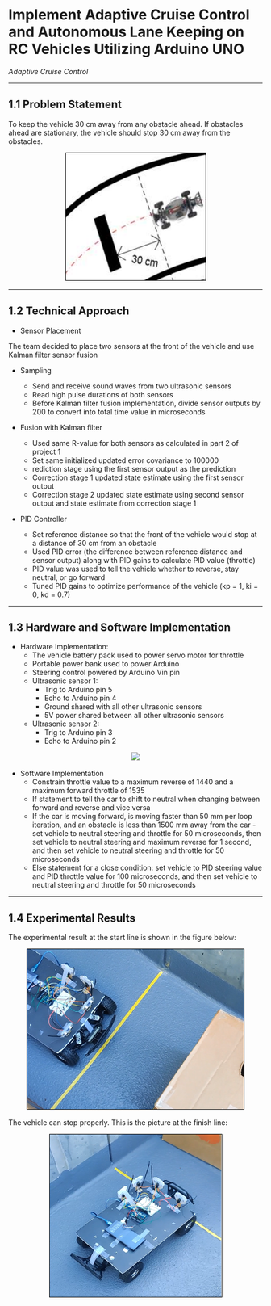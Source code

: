 # Implement Adaptive Cruise Control and Autonomous Lane Keeping on RC Vehicles Utilizing Arduino UNO

*Adaptive Cruise Control*

---

## 1.1 Problem Statement

To keep the vehicle 30 cm away from any obstacle ahead. If obstacles ahead are stationary, the vehicle should stop 30 cm away from the obstacles.

<div align=center><img src="https://github.com/ZhaiKexuan/Adaptive-Cruise-Control-and-Autonomous-Lane-Keeping/blob/master/imgaes/Picture1.png"/></div>

---

## 1.2	Technical Approach

- Sensor Placement

The team decided to place two sensors at the front of the vehicle and use Kalman filter sensor fusion

- Sampling
  - Send and receive sound waves from two ultrasonic sensors
  - Read high pulse durations of both sensors
  - Before Kalman filter fusion implementation, divide sensor outputs by 200 to convert into total time value in microseconds

- Fusion with Kalman filter
  - Used same R-value for both sensors as calculated in part 2 of project 1
  - Set same initialized updated error covariance to 100000
  - rediction stage using the first sensor output as the prediction
  - Correction stage 1 updated state estimate using the first sensor output
  - Correction stage 2 updated state estimate using second sensor output and state estimate from correction stage 1

- PID Controller
  - Set reference distance so that the front of the vehicle would stop at a distance of 30 cm from an obstacle
  - Used PID error (the difference between reference distance and sensor output) along with PID gains to calculate PID value (throttle)
  - PID value was used to tell the vehicle whether to reverse, stay neutral, or go forward
  - Tuned PID gains to optimize performance of the vehicle (kp = 1, ki = 0, kd = 0.7)

---

## 1.3	Hardware and Software Implementation

- Hardware Implementation:
  - The vehicle battery pack used to power servo motor for throttle
  - Portable power bank used to power Arduino
  - Steering control powered by Arduino Vin pin
  - Ultrasonic sensor 1:
    - Trig to Arduino pin 5
    - Echo to Arduino pin 4
    - Ground shared with all other ultrasonic sensors
    - 5V power shared between all other ultrasonic sensors
  - Ultrasonic sensor 2:
    - Trig to Arduino pin 3
    - Echo to Arduino pin 2

<div align=center><img src="https://github.com/ZhaiKexuan/Adaptive-Cruise-Control-and-Autonomous-Lane-Keeping/blob/master/imgaes/Picture2.png"/></div>


- Software Implementation
  - Constrain throttle value to a maximum reverse of 1440 and a maximum forward throttle of 1535
  - If statement to tell the car to shift to neutral when changing between forward and reverse and vice versa
  - If the car is moving forward, is moving faster than 50 mm per loop iteration, and an obstacle is less than 1500 mm away from the car - set vehicle to neutral steering and throttle for 50 microseconds, then set vehicle to neutral steering and maximum reverse for 1 second, and then set vehicle to neutral steering and throttle for 50 microseconds
  - Else statement for a close condition: set vehicle to PID steering value and PID throttle value for 100 microseconds, and then set vehicle to neutral steering and throttle for 50 microseconds

---

## 1.4 Experimental Results

The experimental result at the start line is shown in the figure below:

<div align=center><img src="https://github.com/ZhaiKexuan/Adaptive-Cruise-Control-and-Autonomous-Lane-Keeping/blob/master/imgaes/Picture3.png"/></div>


The vehicle can stop properly. This is the picture at the finish line: 

<div align=center><img src="https://github.com/ZhaiKexuan/Adaptive-Cruise-Control-and-Autonomous-Lane-Keeping/blob/master/imgaes/Picture4.png"/></div>

